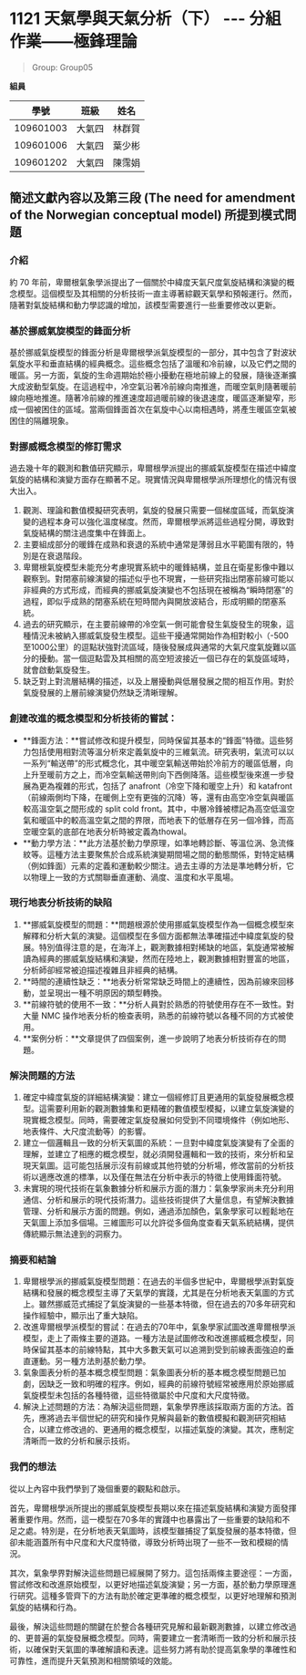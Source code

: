 # 1121 天氣學與天氣分析（下） --- 分組作業——極鋒理論

> Group: Group05

**組員**

| 學號 | 班級 | 姓名 |
| :---: | :---: | :---: | 
| 109601003 | 大氣四 | 林群賀 |
| 109601006 | 大氣四 | 葉少彬 |
| 109601202 | 大氣四 | 陳霈娟 |

## 簡述文獻內容以及第三段 (The need for amendment of the Norwegian conceptual model) 所提到模式問題

### 介紹
約 70 年前，卑爾根氣象學派提出了一個關於中緯度天氣尺度氣旋結構和演變的概念模型。這個模型及其相關的分析技術一直主導著綜觀天氣學和預報運行。然而，隨著對氣旋結構和動力學認識的增加，該模型需要進行一些重要修改以更新。

### 基於挪威氣旋模型的鋒面分析
基於挪威氣旋模型的鋒面分析是卑爾根學派氣旋模型的一部分，其中包含了對波狀氣旋水平和垂直結構的經典概念。這些概念包括了溫暖和冷前線，以及它們之間的暖區。另一方面，氣旋的生命週期始於極小擾動在極地前線上的發展，隨後逐漸擴大成波動型氣旋。在這過程中，冷空氣沿著冷前線向南推進，而暖空氣則隨著暖前線向極地推進。隨著冷前線的推進速度超過暖前線的後退速度，暖區逐漸變窄，形成一個被困住的區域。當兩個鋒面首次在氣旋中心以南相遇時，將產生暖區空氣被困住的隔離現象。

### 對挪威概念模型的修訂需求

過去幾十年的觀測和數值研究顯示，卑爾根學派提出的挪威氣旋模型在描述中緯度氣旋的結構和演變方面存在顯著不足。現實情況與卑爾根學派所理想化的情況有很大出入。

1. 觀測、理論和數值模擬研究表明，氣旋的發展只需要一個梯度區域，而氣旋演變的過程本身可以強化溫度梯度。然而，卑爾根學派將這些過程分開，導致對氣旋結構的關注過度集中在鋒面上。
2. 主要組成部分的暖鋒在成熟和衰退的系統中通常是薄弱且水平範圍有限的，特別是在衰退階段。
3. 卑爾根氣旋模型未能充分考慮現實系統中的暖鋒結構，並且在衛星影像中難以觀察到。對閉塞前線演變的描述似乎也不現實，一些研究指出閉塞前線可能以非經典的方式形成，而經典的挪威氣旋演變也不包括現在被稱為“瞬時閉塞”的過程，即似乎成熟的閉塞系統在短時間內與開放波結合，形成明顯的閉塞系統。
4. 過去的研究顯示，在主要前線帶的冷空氣一側可能會發生氣旋發生的現象，這種情況未被納入挪威氣旋發生模型。這些干擾通常開始作為相對較小（-500至1000公里）的逗點狀強對流區域，隨後發展成與通常的大氣尺度氣旋難以區分的擾動。當一個逗點雲及其相關的高空短波接近一個已存在的氣旋區域時，就會啟動氣旋發生。
5. 缺乏對上對流層結構的描述，以及上層擾動與低層發展之間的相互作用。對於氣旋發展的上層前線演變仍然缺乏清晰理解。


### 創建改進的概念模型和分析技術的嘗試：

- **鋒面方法：**嘗試修改和提升模型，同時保留其基本的“鋒面”特徵。這些努力包括使用相對流等溫分析來定義氣旋中的三維氣流。研究表明，氣流可以以一系列“輸送帶”的形式概念化，其中暖空氣輸送帶始於冷前方的暖區低層，向上升至暖前方之上，而冷空氣輸送帶則向下西側降落。這些模型後來進一步發展為更為複雜的形式，包括了 anafront（冷空下降和暖空上升）和 katafront（前線兩側均下降，在暖側上空有更強的沉降）等，還有由高空冷空氣與暖區較高溫空氣之間形成的 split cold front。其中，中層冷鋒被標記為高空低溫空氣和暖區中的較高溫空氣之間的界限，而地表下的低層存在另一個冷鋒，而高空暖空氣的底部在地表分析時被定義為thowal。
- **動力學方法：**此方法基於動力學原理，如準地轉診斷、等溫位涡、急流條紋等。這種方法主要聚焦於合成系統演變期間場之間的動態關係，對特定結構（例如鋒面）元素的定義和運動較少關注。過去主導的方法是準地轉分析，它以物理上一致的方式關聯垂直運動、渦度、溫度和水平風場。


### 現行地表分析技術的缺陷

1. **挪威氣旋模型的問題：**問題根源於使用挪威氣旋模型作為一個概念模型來解釋和分析大氣的演變。這個模型在多個方面都無法準確描述中緯度氣旋的發展。特別值得注意的是，在海洋上，觀測數據相對稀缺的地區，氣旋通常被解讀為經典的挪威氣旋結構和演變，然而在陸地上，觀測數據相對豐富的地區，分析師卻經常被迫描述複雜且非經典的結構。
2. **時間的連續性缺乏：**地表分析常常缺乏時間上的連續性，因為前線來回移動，並呈現出一種不明原因的類型轉換。
3. **前線符號的使用不一致：**分析人員對於熟悉的符號使用存在不一致性。對大量 NMC 操作地表分析的檢查表明，熟悉的前線符號以各種不同的方式被使用。
4. **案例分析：**文章提供了四個案例，進一步說明了地表分析技術存在的問題。


### 解決問題的方法

1. 確定中緯度氣旋的詳細結構演變：建立一個經修訂且更通用的氣旋發展概念模型。這需要利用新的觀測數據集和更精確的數值模型模擬，以建立氣旋演變的現實概念模型。同時，需要確定氣旋發展如何受到不同環境條件（例如地形、地表條件、大尺度流動等）的影響。
2. 建立一個邏輯且一致的分析天氣圖的系統：一旦對中緯度氣旋演變有了全面的理解，並建立了相應的概念模型，就必須開發邏輯和一致的技術，來分析和呈現天氣圖。這可能包括展示沒有前線或其他符號的分析場，修改當前的分析技術以適應改進的標準，以及僅在無法在分析中表示的特徵上使用鋒面符號。
3. 未實現的現代技術在氣象數據分析和展示方面的潛力：氣象學家尚未充分利用通信、分析和展示的現代技術潛力。這些技術提供了大量信息，有望解決數據管理、分析和展示方面的問題。例如，通過添加顏色，氣象學家可以輕鬆地在天氣圖上添加多個場。三維圖形可以允許從多個角度查看天氣系統結構，提供傳統顯示無法達到的洞察力。

### 摘要和結論

1. 卑爾根學派的挪威氣旋模型問題：在過去的半個多世紀中，卑爾根學派對氣旋結構和發展的概念模型主導了天氣學的實踐，尤其是在分析地表天氣圖的方式上。雖然挪威范式捕捉了氣旋演變的一些基本特徵，但在過去的70多年研究和操作經驗中，顯示出了重大缺陷。
2. 改進卑爾根學派模型的嘗試：在過去的70年中，氣象學家試圖改進卑爾根學派模型，走上了兩條主要的道路。一種方法是試圖修改和改進挪威概念模型，同時保留其基本的前線特點，其中大多數天氣可以追溯到受到前線表面強迫的垂直運動。另一種方法則基於動力學。
3. 氣象圖表分析的基本概念模型問題：氣象圖表分析的基本概念模型問題已加劇，因缺乏一致和明確的程序。例如，經典的前線符號經常被應用於原始挪威氣旋模型未包括的各種特徵，這些特徵屬於中尺度和大尺度特徵。
4. 解決上述問題的方法：為解決這些問題，氣象學界應該採取兩方面的方法。首先，應將過去半個世紀的研究和操作見解與最新的數值模擬和觀測研究相結合，以建立修改過的、更通用的概念模型，以描述氣旋的演變。其次，應制定清晰而一致的分析和展示技術。

### 我們的想法

從以上內容中我們學到了幾個重要的觀點和啟示。

首先，卑爾根學派所提出的挪威氣旋模型長期以來在描述氣旋結構和演變方面發揮著重要作用。然而，這一模型在70多年的實踐中也暴露出了一些重要的缺陷和不足之處。特別是，在分析地表天氣圖時，該模型雖捕捉了氣旋發展的基本特徵，但卻未能涵蓋所有中尺度和大尺度特徵，導致分析時出現了一些不一致和模糊的情況。

其次，氣象學界對解決這些問題已經展開了努力。這包括兩條主要途徑：一方面，嘗試修改和改進原始模型，以更好地描述氣旋演變；另一方面，基於動力學原理進行研究。這種多管齊下的方法有助於確定更準確的概念模型，以更好地理解和預測氣旋的結構和行為。

最後，解決這些問題的關鍵在於整合各種研究見解和最新觀測數據，以建立修改過的、更普遍的氣旋發展概念模型。同時，需要建立一套清晰而一致的分析和展示技術，以確保對天氣圖的準確解讀和表達。這些努力將有助於提高氣象學的準確性和可靠性，進而提升天氣預測和相關領域的效能。

